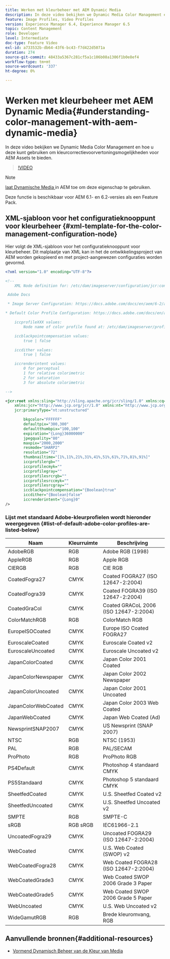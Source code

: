 ```yaml
---
title: Werken met kleurbeheer met AEM Dynamic Media
description: In deze video bekijken we Dynamic Media Color Management en hoe u deze kunt gebruiken om kleurcorrectievoorvertoningsmogelijkheden voor AEM Assets te bieden.
feature: Image Profiles, Video Profiles
version: Experience Manager 6.4, Experience Manager 6.5
topic: Content Management
role: Developer
level: Intermediate
doc-type: Feature Video
exl-id: a733532b-db64-43f6-bc43-f7d422d5071a
duration: 274
source-git-commit: 48433a5367c281cf5a1c106b08a1306f1b0e8ef4
workflow-type: tm+mt
source-wordcount: '337'
ht-degree: 0%

---
```


# Werken met kleurbeheer met AEM Dynamic Media{#understanding-color-management-with-aem-dynamic-media}

In deze video bekijken we Dynamic Media Color Management en hoe u deze kunt gebruiken om kleurcorrectievoorvertoningsmogelijkheden voor AEM Assets te bieden.

>[!VIDEO](https://video.tv.adobe.com/v/16792?quality=12&learn=on)

>[!NOTE]
>
>[ laat Dynamische Media ](https://experienceleague.adobe.com/docs/experience-manager-release-information/aem-release-updates/previous-updates/aem-previous-versions.html) in AEM toe om deze eigenschap te gebruiken.

Deze functie is beschikbaar voor AEM 6.1- en 6.2-versies als een Feature Pack.

## XML-sjabloon voor het configuratieknooppunt voor kleurbeheer {#xml-template-for-the-color-management-configuration-node}

Hier volgt de XML-sjabloon voor het configuratieknooppunt voor kleurbeheer. Dit malplaatje van XML kan in het de ontwikkelingsproject van AEM worden gekopieerd en met project-aangewezen configuraties worden gevormd.

```xml
<?xml version="1.0" encoding="UTF-8"?>

<!--
    XML Node definition for: /etc/dam/imageserver/configuration/jcr:content/settings

 Adobe Docs

 * Image Server Configuration: https://docs.adobe.com/docs/en/aem/6-2/administer/content/dynamic-media/config-dynamic.html#Configuring%20Dynamic%20Media%20Image%20Settings

* Default Color Profile Configuration: https://docs.adobe.com/docs/en/aem/6-1/administer/content/dynamic-media/config-dynamic.html#Configuring%20the%20default%20color%20profiles

    iccprofileXXX values:
        Node name of color profile found at: /etc/dam/imageserver/profiles

    iccblackpointcompensation values:
        true | false

    iccdither values:
        true | false

    iccrenderintent values:
        0 for perceptual
        1 for relative colorimetric
        2 for saturation
        3 for absolute colorimetric

-->

<jcr:root xmlns:sling="http://sling.apache.org/jcr/sling/1.0" xmlns:cq="http://www.day.com/jcr/cq/1.0"
    xmlns:jcr="http://www.jcp.org/jcr/1.0" xmlns:nt="http://www.jcp.org/jcr/nt/1.0"
    jcr:primaryType="nt:unstructured"

        bkgcolor="FFFFFF"
        defaultpix="300,300"
        defaultthumbpix="100,100"
        expiration="{Long}36000000"
        jpegquality="80"
        maxpix="2000,2000"
        resmode="SHARP2"
        resolution="72"
        thumbnailtime="[1%,11%,21%,31%,41%,51%,61%,71%,81%,91%]"
        iccprofilergb=""
        iccprofilecmyk=""
        iccprofilegray=""
        iccprofilesrcrgb=""
        iccprofilesrccmyk=""
        iccprofilesrcgray=""
        iccblackpointcompensation="{Boolean}true"
        iccdither="{Boolean}false"
        iccrenderintent="{Long}0"
/>
```

### Lijst met standaard Adobe-kleurprofielen wordt hieronder weergegeven {#list-of-default-adobe-color-profiles-are-listed-below}

| Naam | Kleurruimte | Beschrijving |
| ------------------- | ---------- | ------------------------------------- |
| AdobeRGB | RGB | Adobe RGB (1998) |
| AppleRGB | RGB | Apple RGB |
| CIERGB | RGB | CIE RGB |
| CoatedFogra27 | CMYK | Coated FOGRA27 (ISO 12647-2:2004) |
| CoatedFogra39 | CMYK | Coated FOGRA39 (ISO 12647-2:2004) |
| CoatedGraCol | CMYK | Coated GRACoL 2006 (ISO 12647-2:2004) |
| ColorMatchRGB | RGB | ColorMatch RGB |
| EuropeISOCoated | CMYK | Europe ISO Coated FOGRA27 |
| EuroscaleCoated | CMYK | Euroscale Coated v2 |
| EuroscaleUncoated | CMYK | Euroscale Uncoated v2 |
| JapanColorCoated | CMYK | Japan Color 2001 Coated |
| JapanColorNewspaper | CMYK | Japan Color 2002 Newspaper |
| JapanColorUncoated | CMYK | Japan Color 2001 Uncoated |
| JapanColorWebCoated | CMYK | Japan Color 2003 Web Coated |
| JapanWebCoated | CMYK | Japan Web Coated (Ad) |
| NewsprintSNAP2007 | CMYK | US Newsprint (SNAP 2007) |
| NTSC | RGB | NTSC (1953) |
| PAL | RGB | PAL/SECAM |
| ProPhoto | RGB | ProPhoto RGB |
| PS4Default | CMYK | Photoshop 4 standaard CMYK |
| PS5Standaard | CMYK | Photoshop 5 standaard CMYK |
| SheetfedCoated | CMYK | U.S. Sheetfed Coated v2 |
| SheetfedUncoated | CMYK | U.S. Sheetfed Uncoated v2 |
| SMPTE | RGB | SMPTE-C |
| sRGB | RGB sRGB | IEC61966-2.1 |
| UncoatedFogra29 | CMYK | Uncoated FOGRA29 (ISO 12647-2:2004) |
| WebCoated | CMYK | U.S. Web Coated (SWOP) v2 |
| WebCoatedFogra28 | CMYK | Web Coated FOGRA28 (ISO 12647-2:2004) |
| WebCoatedGrade3 | CMYK | Web Coated SWOP 2006 Grade 3 Paper |
| WebCoatedGrade5 | CMYK | Web Coated SWOP 2006 Grade 5 Paper |
| WebUncoated | CMYK | U.S. Web Uncoated v2 |
| WideGamutRGB | RGB | Brede kleuromvang, RGB |

## Aanvullende bronnen{#additional-resources}

* [ Vormend Dynamisch Beheer van de Kleur van Media ](https://helpx.adobe.com/experience-manager/6-5/assets/using/config-dynamic.html#ConfiguringDynamicMediaColorManagement)
